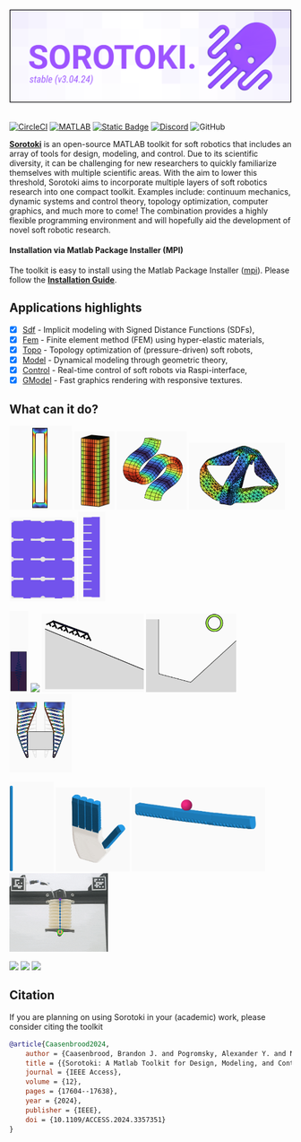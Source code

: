 <div align="center"> <img src="https://raw.githubusercontent.com/BJCaasenbrood/SorotokiCode/gh-pages/img/softrobot.svg" width="850"> </div> <br/>

[![CircleCI](https://circleci.com/gh/BJCaasenbrood/SorotokiCode.svg?style=svg)](https://circleci.com/gh/BJCaasenbrood/SorotokiCode) [![MATLAB](https://github.com/BJCaasenbrood/SorotokiCode/actions/workflows/CI_Linux.yml/badge.svg)](https://github.com/BJCaasenbrood/SorotokiCode/actions/workflows/CI_Linux.yml) [![Static Badge](https://img.shields.io/badge/Sorotoki-documentation-blue)](https://bjcaasenbrood.github.io/SorotokiCode/) [![Discord](https://img.shields.io/discord/1049668116688412672?logo=discord)](https://discord.gg/u6CWsjPsyG) ![GitHub](https://img.shields.io/github/license/BJCaasenbrood/SorotokiCode) 

[**Sorotoki**](https://bjcaasenbrood.github.io/SorotokiPage/) is an open-source MATLAB toolkit for soft robotics that includes an array of tools for design, modeling, and control. Due to its scientific diversity, it can be challenging for new researchers to quickly familiarize themselves with multiple scientific areas. With the aim to lower this threshold, Sorotoki aims to incorporate multiple layers of soft robotics research into one compact toolkit. Examples include: continuum mechanics, dynamic systems and control theory, topology optimization, computer graphics, and much more to come! The combination provides a highly flexible programming environment and will hopefully aid the development of novel soft robotic research.

#### Installation via Matlab Package Installer (MPI)
The toolkit is easy to install using the Matlab Package Installer ([mpi](https://github.com/mobeets/mpm)). Please follow the [**Installation Guide**](https://bjcaasenbrood.github.io/SorotokiCode/install/).


## Applications highlights

- [x] [Sdf](https://github.com/BJCaasenbrood/SorotokiSdf) - Implicit modeling with Signed Distance Functions (SDFs),
- [x] [Fem](https://github.com/BJCaasenbrood/SorotokiFem) - Finite element method (FEM) using hyper-elastic materials,
- [x] [Topo](https://github.com/BJCaasenbrood/SorotokiFem) - Topology optimization of (pressure-driven) soft robots,
- [x] [Model](https://github.com/BJCaasenbrood/SorotokiModel) - Dynamical modeling through geometric theory,
- [x] [Control](https://github.com/BJCaasenbrood/SorotokiCode) - Real-time control of soft robots via Raspi-interface,
- [x] [GModel](https://github.com/BJCaasenbrood/MatlabGraphicalModel) - Fast graphics rendering with responsive textures.

## What can it do?

<img src="https://github.com/BJCaasenbrood/SorotokiPage/blob/master/docs/documentation/img/mckibben.gif" height="150">  <img src="https://github.com/BJCaasenbrood/SorotokiPage/blob/master/docs/documentation/img/twist.gif" height="140"> <img src="https://github.com/BJCaasenbrood/SorotokiPage/blob/master/docs/documentation/img/buckling.png" height="140"> <img src="https://github.com/BJCaasenbrood/SorotokiPage/blob/master/docs/documentation/img/diamondbot.png" height="120"> <img src="https://github.com/BJCaasenbrood/SorotokiPage/blob/master/docs/documentation/img/opt_bellow.gif" height="150"> <img src="https://github.com/BJCaasenbrood/SorotokiPage/blob/master/docs/documentation/img/opt_pneunet_90.gif" height="160">

<img src="https://github.com/BJCaasenbrood/SorotokiPage/blob/master/docs/documentation/img/straingauge.gif" height="145"> <img src="https://github.com/BJCaasenbrood/SorotokiPage/blob/master/docs/documentation/img/soft_finger.gif" height="140"> <img src="https://github.com/BJCaasenbrood/SorotokiPage/blob/master/docs/documentation/img/soro_softcrawl.gif" height="140"> <img src="https://github.com/BJCaasenbrood/SorotokiPage/blob/master/docs/documentation/img/soft_bounce.gif" height="140"> <img src="https://github.com/BJCaasenbrood/SorotokiPage/blob/master/docs/documentation/img/soro_gripper.png" height="140">


<img src="https://github.com/BJCaasenbrood/SorotokiPage/blob/master/docs/documentation/img/beam.gif" height="160"> <img src="https://github.com/BJCaasenbrood/SorotokiPage/blob/master/docs/documentation/img/soro_hand.gif" height="150"> <img src="https://github.com/BJCaasenbrood/SorotokiPage/blob/master/docs/documentation/img/soft_control.gif" height="150"> <img src="https://github.com/BJCaasenbrood/SorotokiPage/blob/master/docs/documentation/img/soro_control.gif" height="140"> 

<img src="https://github.com/BJCaasenbrood/SorotokiPage/blob/master/docs/documentation/img/bdog_bellow.gif" height="160"> <img src="https://github.com/BJCaasenbrood/SorotokiPage/blob/master/docs/documentation/img/bdog_grip.gif" height="160"> <img src="https://github.com/BJCaasenbrood/SorotokiPage/blob/master/docs/documentation/img/bdog_srm.gif" height="160"> 

## Citation

If you are planning on using Sorotoki in your (academic) work, please consider citing the toolkit  

```bibtex
@article{Caasenbrood2024,
	author = {Caasenbrood, Brandon J. and Pogromsky, Alexander Y. and Nijmeijer, Henk},
	title = {{Sorotoki: A Matlab Toolkit for Design, Modeling, and Control of Soft Robots}},
	journal = {IEEE Access},
	volume = {12},
	pages = {17604--17638},
	year = {2024},
	publisher = {IEEE},
	doi = {10.1109/ACCESS.2024.3357351}
}
```
